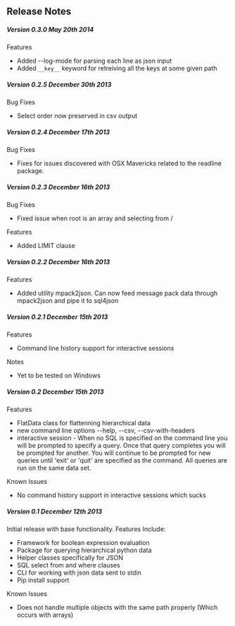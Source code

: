 ## Release Notes ##

##### Version 0.3.0 May 20th 2014 #####

Features
- Added --log-mode for parsing each line as json input
- Added `__key__` keyword for retreiving all the keys at some given path

##### Version 0.2.5 December 30th 2013 #####

Bug Fixes
- Select order now preserved in csv output

##### Version 0.2.4 December 17th 2013 #####

Bug Fixes
- Fixes for issues discovered with OSX Mavericks related to the readline package.

##### Version 0.2.3 December 16th 2013 #####

Bug Fixes
- Fixed issue when root is an array and selecting from /

Features
- Added LIMIT clause

##### Version 0.2.2 December 16th 2013 #####

Features
- Added utility mpack2json.  Can now feed message pack data through mpack2json and pipe it to sql4json

##### Version 0.2.1 December 15th 2013 #####

Features
- Command line history support for interactive sessions

Notes
- Yet to be tested on Windows

##### Version 0.2 December 15th 2013 #####

Features
- FlatData class for flattenning hierarchical data
- new command line options --help, --csv, --csv-with-headers
- interactive session - When no SQL is specified on the command line you will be prompted to specify a query.  Once that query completes you will be prompted for another.  You will continue to be prompted for new queries until 'exit' or 'quit' are specified as the command.  All queries are run on the same data set.

Known Issues
- No command history support in interactive sessions which sucks

##### Version 0.1 December 12th 2013 #####

Initial release with base functionality. Features Include:
- Framework for boolean expression evaluation
- Package for querying hierarchical python data
- Helper classes specifically for JSON
- SQL select from and where clauses
- CLI for working with json data sent to stdin
- Pip install support
 
Known Issues
- Does not handle multiple objects with the same path properly (Which occurs with arrays)
